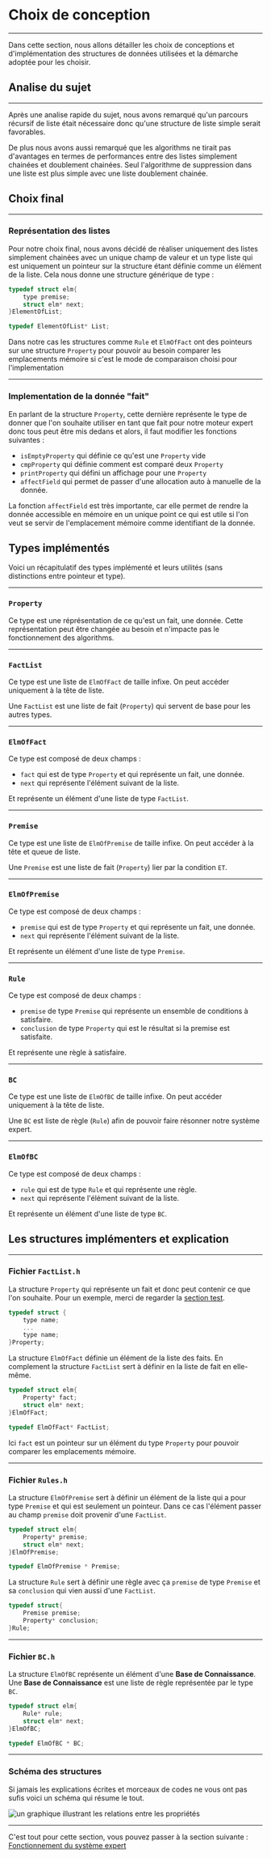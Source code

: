 # Choix de conception

---
Dans cette section, nous allons détailler les choix de conceptions et d'implémentation des structures de données utilisées et la démarche adoptée pour les choisir.


## Analise du sujet

---
Après une analise rapide du sujet, nous avons remarqué qu'un parcours récursif de liste était nécessaire donc qu'une structure de liste simple serait favorables.

De plus nous avons aussi remarqué que les algorithms ne tirait pas d'avantages en termes de performances entre des listes simplement chainées et doublement chainées. Seul l'algorithme de suppression dans une liste est plus simple avec une liste doublement chainée.


## Choix final

---
### Représentation des listes
Pour notre choix final, nous avons décidé de réaliser uniquement des listes simplement chainées avec un unique champ de valeur et un type liste qui est uniquement un pointeur sur la structure étant définie comme un élément de la liste. Cela nous donne une structure générique de type :
```c
typedef struct elm{
    type premise;
    struct elm* next;
}ElementOfList;

typedef ElementOfList* List;
```
Dans notre cas les structures comme `Rule` et `ElmOfFact` ont des pointeurs sur une structure `Property` pour pouvoir au besoin comparer les emplacements mémoire si c'est le mode de comparaison choisi pour l'implementation

---
### Implementation de la donnée "fait"
En parlant de la structure `Property`, cette dernière représente le type de donner que l'on souhaite utiliser en tant que fait pour notre moteur expert donc tous peut être mis dedans et alors, il faut modifier les fonctions suivantes :
* `isEmptyProperty` qui définie ce qu'est une `Property` vide
* `cmpProperty` qui définie comment est comparé deux `Property`
* `printProperty` qui défini un affichage pour une `Property`
* `affectField` qui permet de passer d'une allocation auto à manuelle de la donnée.

La fonction `affectField` est très importante, car elle permet de rendre la donnée accessible en mémoire en un unique point ce qui est utile si l'on veut se servir de l'emplacement mémoire comme identifiant de la donnée.


## Types implémentés

Voici un récapitulatif des types implémenté et leurs utilités (sans distinctions entre pointeur et type).

---
### `Property`

Ce type est une réprésentation de ce qu'est un fait, une donnée. Cette représentation peut être changée au besoin et n'impacte pas le fonctionnement des algorithms.

---
### `FactList`

Ce type est une liste de `ElmOfFact` de taille infixe. On peut accéder uniquement à la tête de liste.

Une `FactList` est une liste de fait (`Property`) qui servent de base pour les autres types.

---
### `ElmOfFact`

Ce type est composé de deux champs :
* `fact` qui est de type `Property` et qui représente un fait, une donnée.
* `next` qui représente l'élément suivant de la liste.

Et représente un élément d'une liste de type `FactList`.

---
### `Premise`

Ce type est une liste de `ElmOfPremise` de taille infixe. On peut accéder à la tête et queue de liste.

Une `Premise` est une liste de fait (`Property`) lier par la condition `ET`.

---
### `ElmOfPremise`

Ce type est composé de deux champs :
* `premise` qui est de type `Property` et qui représente un fait, une donnée.
* `next` qui représente l'élément suivant de la liste.

Et représente un élément d'une liste de type `Premise`.

---
### `Rule`

Ce type est composé de deux champs :
* `premise` de type `Premise` qui représente un ensemble de conditions à satisfaire.
* `conclusion` de type `Property` qui est le résultat si la premise est satisfaite.

Et représente une règle à satisfaire.

---
### `BC`

Ce type est une liste de `ElmOfBC` de taille infixe. On peut accéder uniquement à la tête de liste.

Une `BC` est liste de règle (`Rule`) afin de pouvoir faire résonner notre système expert.

---
### `ElmOfBC`

Ce type est composé de deux champs :
* `rule` qui est de type `Rule` et qui représente une règle.
* `next` qui représente l'élément suivant de la liste.

Et représente un élément d'une liste de type `BC`.


## Les structures implémenters et explication

---
### Fichier `FactList.h`
La structure `Property` qui représente un fait et donc peut contenir ce que l'on souhaite. Pour un exemple, merci de regarder la [section test](Test.md).
````c
typedef struct {
    type name;
    ...
    type name;
}Property;
````
La structure `ElmOfFact` définie un élément de la liste des faits. En complement la structure `FactList` sert à définir en la liste de fait en elle-même.
````c
typedef struct elm{
    Property* fact;
    struct elm* next;
}ElmOfFact;

typedef ElmOfFact* FactList;
````
Ici `fact` est un pointeur sur un élément du type `Property` pour pouvoir comparer les emplacements mémoire.

---
### Fichier `Rules.h`
La structure `ElmOfPremise` sert à définir un élément de la liste qui a pour type `Premise` et qui est seulement un pointeur. Dans ce cas l'élément passer au champ `premise` doit provenir d'une `FactList`.
````c
typedef struct elm{
    Property* premise;
    struct elm* next;
}ElmOfPremise;

typedef ElmOfPremise * Premise;
````
La structure `Rule` sert à définir une règle avec ça `premise` de type `Premise` et sa `conclusion` qui vien aussi d'une `FactList`.
````c
typedef struct{
    Premise premise;
    Property* conclusion;
}Rule;
````

---
### Fichier `BC.h`
La structure `ElmOfBC` représente un élément d'une **Base de Connaissance**. Une **Base de Connaissance** est une liste de règle représentée par le type `BC`.
````c
typedef struct elm{
    Rule* rule;
    struct elm* next;
}ElmOfBC;

typedef ElmOfBC * BC;
````

---

### Schéma des structures

Si jamais les explications écrites et morceaux de codes ne vous ont pas sufis voici un schéma qui résume le tout.

<img src="../TypeGraph.jpg" alt="un graphique illustrant les relations entre les propriétés">

---
C'est tout pour cette section, vous pouvez passer à la section suivante : [Fonctionnement du système expert](Functioning.md)


